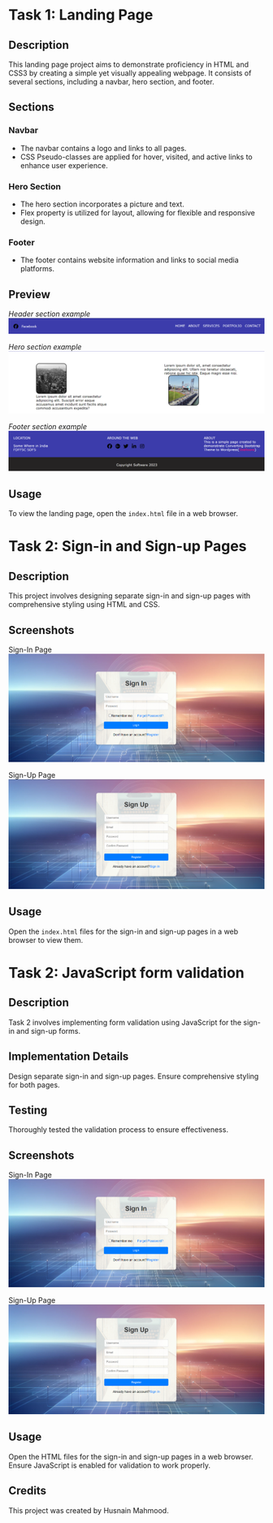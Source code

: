 # Task 1: Landing Page

## Description
This landing page project aims to demonstrate proficiency in HTML and CSS3 by creating a simple yet visually appealing webpage. It consists of several sections, including a navbar, hero section, and footer.

## Sections

### Navbar
- The navbar contains a logo and links to all pages.
- CSS Pseudo-classes are applied for hover, visited, and active links to enhance user experience.

### Hero Section
- The hero section incorporates a picture and text.
- Flex property is utilized for layout, allowing for flexible and responsive design.

### Footer
- The footer contains website information and links to social media platforms.

## Preview
*Header section example*
![Header](TaskNo1/header.png)


*Hero section example*
![Hero](TaskNo1/hero.png)


*Footer section example*
![Footer](TaskNo1/footer.png)


## Usage
To view the landing page, open the `index.html` file in a web browser.



# Task 2: Sign-in and Sign-up Pages

## Description
This project involves designing separate sign-in and sign-up pages with comprehensive styling using HTML and CSS.

## Screenshots
Sign-In Page
![Sign-In Page](Assignment1_task2/SignIn.png)

Sign-Up Page
![Sign-Up Page](Assignment1_task2/SignUp.png)

## Usage
Open the `index.html` files for the sign-in and sign-up pages in a web browser to view them.

# Task 2: JavaScript form validation

## Description
Task 2 involves implementing form validation using JavaScript for the sign-in and sign-up forms.


## Implementation Details
Design separate sign-in and sign-up pages. Ensure comprehensive styling for both pages.
## Testing
Thoroughly tested the validation process to ensure effectiveness.

## Screenshots
Sign-In Page
![Sign-In Page](TaskNo2/signin.png)

Sign-Up Page
![Sign-Up Page](TaskNo2/signup.png)
## Usage
Open the HTML files for the sign-in and sign-up pages in a web browser. Ensure JavaScript is enabled for validation to work properly.

## Credits
This project was created by Husnain Mahmood.
